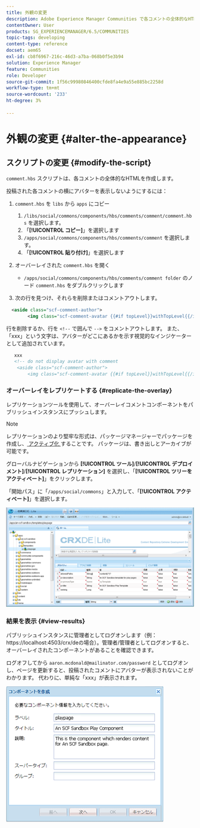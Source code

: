 ```yaml
---
title: 外観の変更
description: Adobe Experience Manager Communities で各コメントの全体的なHTMLを作成する comment.hbs スクリプトの編集方法について説明します。
contentOwner: User
products: SG_EXPERIENCEMANAGER/6.5/COMMUNITIES
topic-tags: developing
content-type: reference
docset: aem65
exl-id: cb8f6967-216c-46d3-a7ba-068b0f5e3b94
solution: Experience Manager
feature: Communities
role: Developer
source-git-commit: 1f56c99980846400cfde8fa4e9a55e885bc2258d
workflow-type: tm+mt
source-wordcount: '233'
ht-degree: 3%

---
```


# 外観の変更 {#alter-the-appearance}

## スクリプトの変更 {#modify-the-script}

`comment.hbs` スクリプトは、各コメントの全体的なHTMLを作成します。

投稿された各コメントの横にアバターを表示しないようにするには：

1. `comment.hbs` を `libs` から `apps` にコピー

   1. `/libs/social/commons/components/hbs/comments/comment/comment.hbs` を選択します。
   1. 「**[!UICONTROL コピー]**」を選択します
   1. `/apps/social/commons/components/hbs/comments/comment` を選択します。
   1. 「**[!UICONTROL 貼り付け]**」を選択します

1. オーバーレイされた `comment.hbs` を開く

   * `/apps/social/commons/components/hbs/comments/comment folder` のノード `comment.hbs` をダブルクリックします

1. 次の行を見つけ、それらを削除またはコメントアウトします。

```xml
  <aside class="scf-comment-author">
        <img class="scf-comment-avatar {{#if topLevel}}withTopLevel{{/if}}" src="{{author.avatarUrl}}"></img>
```

行を削除するか、行を `<!--` で囲んで `-->` をコメントアウトします。 また、「xxx」という文字は、アバターがどこにあるかを示す視覚的なインジケーターとして追加されています。

```xml
   xxx
   <!-- do not display avatar with comment
    <aside class="scf-comment-author">
        <img class="scf-comment-avatar {{#if topLevel}}withTopLevel{{/if}}" src="{{author.avatarUrl}}"></img>
```

### オーバーレイをレプリケートする {#replicate-the-overlay}

レプリケーションツールを使用して、オーバーレイコメントコンポーネントをパブリッシュインスタンスにプッシュします。

>[!NOTE]
>
>レプリケーションのより堅牢な形式は、パッケージマネージャーでパッケージを作成し、[ アクティブ化 ](/help/sites-administering/package-manager.md#replicating-packages) することです。 パッケージは、書き出しとアーカイブが可能です。

グローバルナビゲーションから **[!UICONTROL ツール]**/**[!UICONTROL デプロイメント]**/**[!UICONTROL レプリケーション]** を選択し、「**[!UICONTROL ツリーをアクティベート]**」をクリックします。

「開始パス」に「`/apps/social/commons`」と入力して、「**[!UICONTROL アクティベート]**」を選択します。

![verify-content-template](assets/verify-content-template.png)

### 結果を表示 {#view-results}

パブリッシュインスタンスに管理者としてログオンします（例：https://localhost:4503/crx/deの場合）。管理者/管理者としてログオンすると、オーバーレイされたコンポーネントがあることを確認できます。

ログオフしてから `aaron.mcdonald@mailinator.com/password` としてログオンし、ページを更新すると、投稿されたコメントにアバターが表示されないことがわかります。 代わりに、単純な「xxx」が表示されます。

![create-template-component](assets/create-template-component.png)
